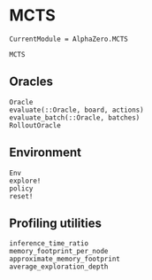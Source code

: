 # MCTS

```@meta
CurrentModule = AlphaZero.MCTS
```

```@docs
MCTS
```

## Oracles

```@docs
Oracle
evaluate(::Oracle, board, actions)
evaluate_batch(::Oracle, batches)
RolloutOracle
```

## Environment

```@docs
Env
explore!
policy
reset!
```

## Profiling utilities

```@docs
inference_time_ratio
memory_footprint_per_node
approximate_memory_footprint
average_exploration_depth
```
